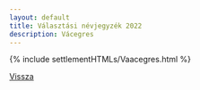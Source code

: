 ```yaml
---
layout: default
title: Választási névjegyzék 2022
description: Vácegres
---
```


{% include settlementHTMLs/Vaacegres.html %}

[Vissza](./)